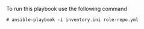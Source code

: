 
To run this playbook use the following command

```
# ansible-playbook -i inventory.ini role-repo.yml
```
